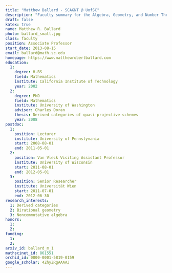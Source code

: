 ```yaml
---
title: "Matthew Ballard - SCAGNT @ UofSC"
description: "Faculty summary for the Algebra, Geometry, and Number Theory research group at the University of South Carolina"
draft: false
katex: true
name: Matthew R. Ballard
photo: ballard_small.jpg
class: faculty
position: Associate Professor
start_date: 2013-08-15
email: ballard@math.sc.edu
homepage: https://www.matthewrobertballard.com
education: 
  1: 
    degree: H.BS
    field: Mathematics
    institute: California Institute of Technology
    year: 2002
  2: 
    degree: PhD
    field: Mathematics
    institute: University of Washington
    advisor: Charles Doran
    thesis: Derived categories of quasi-projective schemes
    year: 2008 
postdoc:
  1: 
    position: Lecturer
    institute: University of Pennslyvania
    start: 2008-08-01
    end: 2011-05-01
  2:
    position: Van Vleck Visiting Assistant Professor
    institute: University of Wisconsin
    start: 2011-08-01
    end: 2012-05-01
  3:
    position: Senior Researcher
    institute: Universität Wien
    start: 2011-07-01
    end: 2012-06-30
research_interests: 
  1: Derived categories
  2: Birational geometry
  3: Noncommutative algebra
honors: 
  1:
  2:
funding:
  1:
  2:
arxiv_id: ballard_m_1
mathscinet_id: 861551 
orchid_id: 0000-0001-5819-0159
google_scholar: 4ZhyZRgAAAAJ
---
```

